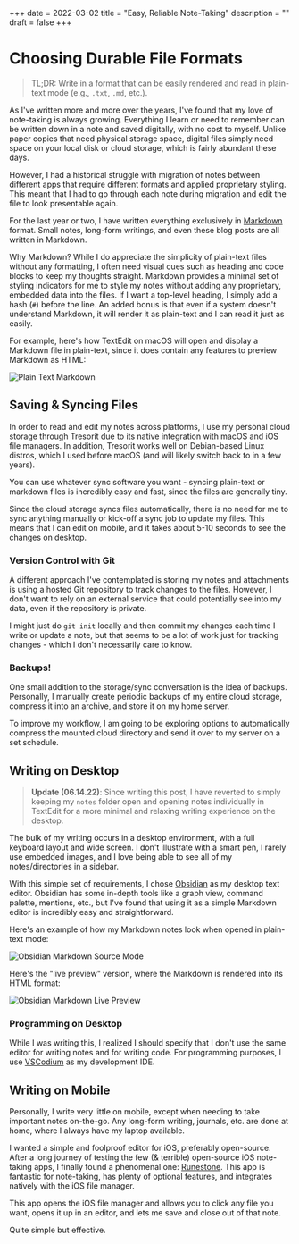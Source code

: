 +++
date = 2022-03-02
title = "Easy, Reliable Note-Taking"
description = ""
draft = false
+++

# Choosing Durable File Formats

> TL;DR: Write in a format that can be easily rendered and read in
> plain-text mode (e.g., `.txt`, `.md`, etc.).

As I\'ve written more and more over the years, I\'ve found that my love
of note-taking is always growing. Everything I learn or need to remember
can be written down in a note and saved digitally, with no cost to
myself. Unlike paper copies that need physical storage space, digital
files simply need space on your local disk or cloud storage, which is
fairly abundant these days.

However, I had a historical struggle with migration of notes between
different apps that require different formats and applied proprietary
styling. This meant that I had to go through each note during migration
and edit the file to look presentable again.

For the last year or two, I have written everything exclusively in
[Markdown](https://en.wikipedia.org/wiki/Markdown) format. Small notes,
long-form writings, and even these blog posts are all written in
Markdown.

Why Markdown? While I do appreciate the simplicity of plain-text files
without any formatting, I often need visual cues such as heading and
code blocks to keep my thoughts straight. Markdown provides a minimal
set of styling indicators for me to style my notes without adding any
proprietary, embedded data into the files. If I want a top-level
heading, I simply add a hash (`#`) before the line. An added
bonus is that even if a system doesn\'t understand Markdown, it will
render it as plain-text and I can read it just as easily.

For example, here\'s how TextEdit on macOS will open and display a
Markdown file in plain-text, since it does contain any features to
preview Markdown as HTML:

![Plain Text
Markdown](https://img.cleberg.net/blog/20220302-easy-reliable-note-taking/plain_markdown.png)

## Saving & Syncing Files

In order to read and edit my notes across platforms, I use my personal
cloud storage through Tresorit due to its native integration with macOS
and iOS file managers. In addition, Tresorit works well on Debian-based
Linux distros, which I used before macOS (and will likely switch back to
in a few years).

You can use whatever sync software you want - syncing plain-text or
markdown files is incredibly easy and fast, since the files are
generally tiny.

Since the cloud storage syncs files automatically, there is no need for
me to sync anything manually or kick-off a sync job to update my files.
This means that I can edit on mobile, and it takes about 5-10 seconds to
see the changes on desktop.

### Version Control with Git

A different approach I\'ve contemplated is storing my notes and
attachments is using a hosted Git repository to track changes to the
files. However, I don\'t want to rely on an external service that could
potentially see into my data, even if the repository is private.

I might just do `git init` locally and then commit my changes
each time I write or update a note, but that seems to be a lot of work
just for tracking changes - which I don\'t necessarily care to know.

### Backups!

One small addition to the storage/sync conversation is the idea of
backups. Personally, I manually create periodic backups of my entire
cloud storage, compress it into an archive, and store it on my home
server.

To improve my workflow, I am going to be exploring options to
automatically compress the mounted cloud directory and send it over to
my server on a set schedule.

## Writing on Desktop

> **Update (06.14.22)**: Since writing this post, I have reverted to
> simply keeping my `notes` folder open and opening notes
> individually in TextEdit for a more minimal and relaxing writing
> experience on the desktop.

The bulk of my writing occurs in a desktop environment, with a full
keyboard layout and wide screen. I don\'t illustrate with a smart pen, I
rarely use embedded images, and I love being able to see all of my
notes/directories in a sidebar.

With this simple set of requirements, I chose
[Obsidian](https://obsidian.md) as my desktop text editor. Obsidian has
some in-depth tools like a graph view, command palette, mentions, etc.,
but I\'ve found that using it as a simple Markdown editor is incredibly
easy and straightforward.

Here\'s an example of how my Markdown notes look when opened in
plain-text mode:

![Obsidian Markdown Source
Mode](https://img.cleberg.net/blog/20220302-easy-reliable-note-taking/obsidian_source_mode.png)

Here\'s the \"live preview\" version, where the Markdown is rendered
into its HTML format:

![Obsidian Markdown Live
Preview](https://img.cleberg.net/blog/20220302-easy-reliable-note-taking/obsidian_live_preview.png)

### Programming on Desktop

While I was writing this, I realized I should specify that I don\'t use
the same editor for writing notes and for writing code. For programming
purposes, I use [VSCodium](https://vscodium.com) as my development IDE.

## Writing on Mobile

Personally, I write very little on mobile, except when needing to take
important notes on-the-go. Any long-form writing, journals, etc. are
done at home, where I always have my laptop available.

I wanted a simple and foolproof editor for iOS, preferably open-source.
After a long journey of testing the few (& terrible) open-source iOS
note-taking apps, I finally found a phenomenal one:
[Runestone](https://github.com/simonbs/runestone). This app is fantastic
for note-taking, has plenty of optional features, and integrates
natively with the iOS file manager.

This app opens the iOS file manager and allows you to click any file you
want, opens it up in an editor, and lets me save and close out of that
note.

Quite simple but effective.
